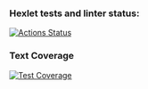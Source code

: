 ### Hexlet tests and linter status:
[![Actions Status](https://github.com/hippy0/algorithms-project-69/actions/workflows/hexlet-check.yml/badge.svg)](https://github.com/hippy0/algorithms-project-69/actions)
### Text Coverage
[![Test Coverage](https://api.codeclimate.com/v1/badges/04805da87f2dd5e4a44c/test_coverage)](https://codeclimate.com/github/hippy0/algorithms-project-69/test_coverage)